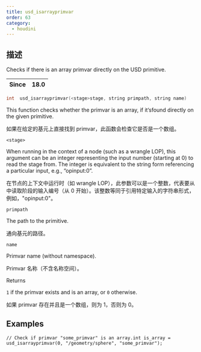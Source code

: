 ```yaml
---
title: usd_isarrayprimvar
order: 63
category:
  - houdini
---
```

    
## 描述

Checks if there is an array primvar directly on the USD primitive.

| Since | 18.0 |
| ----- | ---- |

```c
int  usd_isarrayprimvar(<stage>stage, string primpath, string name)
```

This function checks whether the primvar is an array, if it‘sfound directly
on the given primitive.

如果在给定的基元上直接找到 primvar，此函数会检查它是否是一个数组。

`<stage>`

When running in the context of a node (such as a wrangle LOP), this argument
can be an integer representing the input number (starting at 0) to read the
stage from. The integer is equivalent to the string form referencing a
particular input, e.g., “opinput:0”.

在节点的上下文中运行时（如 wrangle LOP），此参数可以是一个整数，代表要从中读取阶段的输入编号（从 0
开始）。该整数等同于引用特定输入的字符串形式，例如，"opinput:0"。

`primpath`

The path to the primitive.

通向基元的路径。

`name`

Primvar name (without namespace).

Primvar 名称（不含名称空间）。

Returns

`1` if the primvar exists and is an array, or `0` otherwise.

如果 primvar 存在并且是一个数组，则为 1，否则为 0。

## Examples

    // Check if primvar "some_primvar" is an array.int is_array = usd_isarrayprimvar(0, "/geometry/sphere", "some_primvar");
